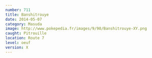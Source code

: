 ```yaml
---
number: 711
title: Banshitrouye
date: 2014-05-07
category: Masuda
image: http://www.pokepedia.fr/images/9/90/Banshitrouye-XY.png
caught: Pitrouille
location: Route 7
level: oeuf
version: X
---
```

